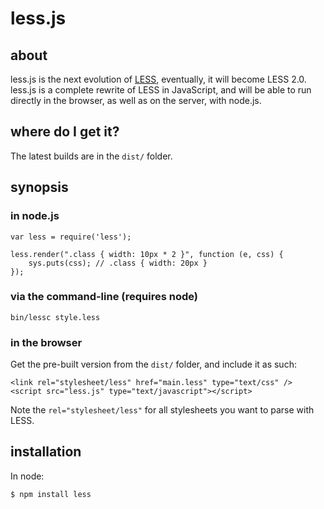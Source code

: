 less.js
=======

about
-----

less.js is the next evolution of [LESS](http://lesscss.org), eventually, it will become LESS 2.0.
less.js is a complete rewrite of LESS in JavaScript, and will be able to run directly in the browser,
as well as on the server, with node.js.

where do I get it?
------------------

The latest builds are in the `dist/` folder.

synopsis
--------

### in node.js

    var less = require('less');

    less.render(".class { width: 10px * 2 }", function (e, css) {
        sys.puts(css); // .class { width: 20px }
    });

### via the command-line (requires node)

    bin/lessc style.less

### in the browser

Get the pre-built version from the `dist/` folder, and include it as such:

    <link rel="stylesheet/less" href="main.less" type="text/css" />
    <script src="less.js" type="text/javascript"></script>

Note the `rel="stylesheet/less"` for all stylesheets you want to parse with LESS.

installation
------------

In node:

    $ npm install less
